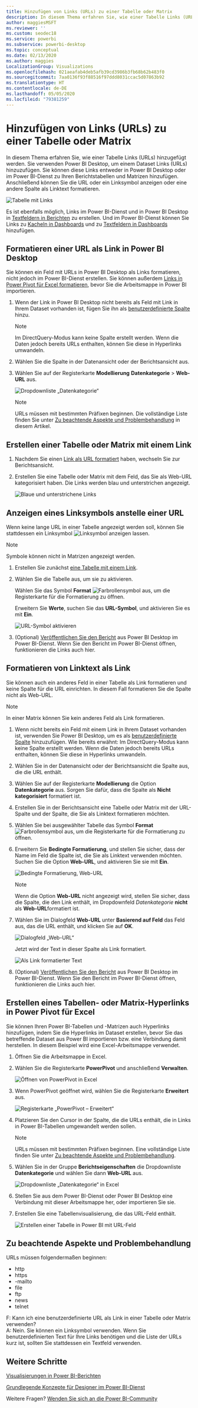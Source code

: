 ```yaml
---
title: Hinzufügen von Links (URLs) zu einer Tabelle oder Matrix
description: In diesem Thema erfahren Sie, wie einer Tabelle Links (URLs) hinzugefügt werden. Sie verwenden Power BI Desktop, um einem Dataset Links (URLs) hinzuzufügen. Dann können Sie diese Links entweder in Power BI Desktop oder im Power BI-Dienst zu Ihren Berichtstabellen und Matrizen hinzufügen.
author: maggiesMSFT
ms.reviewer: ''
ms.custom: seodec18
ms.service: powerbi
ms.subservice: powerbi-desktop
ms.topic: conceptual
ms.date: 02/13/2020
ms.author: maggies
LocalizationGroup: Visualizations
ms.openlocfilehash: 021aeafab4deb5afb39cd3986b3fb68b62b483f0
ms.sourcegitcommit: 7aa0136f93f88516f97ddd8031ccac5d07863b92
ms.translationtype: HT
ms.contentlocale: de-DE
ms.lasthandoff: 05/05/2020
ms.locfileid: "79381259"
---
```

# <a name="add-hyperlinks-urls-to-a-table-or-matrix"></a>Hinzufügen von Links (URLs) zu einer Tabelle oder Matrix
In diesem Thema erfahren Sie, wie einer Tabelle Links (URLs) hinzugefügt werden. Sie verwenden Power BI Desktop, um einem Dataset Links (URLs) hinzuzufügen. Sie können diese Links entweder in Power BI Desktop oder im Power BI-Dienst zu Ihren Berichtstabellen und Matrizen hinzufügen. Anschließend können Sie die URL oder ein Linksymbol anzeigen oder eine andere Spalte als Linktext formatieren.

![Tabelle mit Links](media/power-bi-hyperlinks-in-tables/power-bi-url-link-text.png)

Es ist ebenfalls möglich, Links im Power BI-Dienst und in Power BI Desktop in [Textfeldern in Berichten](service-add-hyperlink-to-text-box.md) zu erstellen. Und im Power BI-Dienst können Sie Links zu [Kacheln in Dashboards](service-dashboard-edit-tile.md) und zu [Textfeldern in Dashboards](service-dashboard-add-widget.md) hinzufügen. 


## <a name="format-a-url-as-a-hyperlink-in-power-bi-desktop"></a>Formatieren einer URL als Link in Power BI Desktop

Sie können ein Feld mit URLs in Power BI Desktop als Links formatieren, nicht jedoch im Power BI-Dienst erstellen. Sie können außerdem [Links in Power Pivot für Excel formatieren](#create-a-table-or-matrix-hyperlink-in-excel-power-pivot), bevor Sie die Arbeitsmappe in Power BI importieren.

1. Wenn der Link in Power BI Desktop nicht bereits als Feld mit Link in Ihrem Dataset vorhanden ist, fügen Sie ihn als [benutzerdefinierte Spalte](desktop-common-query-tasks.md) hinzu.

    > [!NOTE]
    > Im DirectQuery-Modus kann keine Spalte erstellt werden.  Wenn die Daten jedoch bereits URLs enthalten, können Sie diese in Hyperlinks umwandeln.

2. Wählen Sie die Spalte in der Datenansicht oder der Berichtsansicht aus. 

3. Wählen Sie auf der Registerkarte **Modellierung** **Datenkategorie** > **Web-URL** aus.
   
    ![Dropdownliste „Datenkategorie“](media/power-bi-hyperlinks-in-tables/power-bi-format-web-url.png)

    > [!NOTE]
    > URLs müssen mit bestimmten Präfixen beginnen. Die vollständige Liste finden Sie unter [Zu beachtende Aspekte und Problembehandlung](#considerations-and-troubleshooting) in diesem Artikel.

## <a name="create-a-table-or-matrix-with-a-hyperlink"></a>Erstellen einer Tabelle oder Matrix mit einem Link

1. Nachdem Sie einen [Link als URL formatiert](#format-a-url-as-a-hyperlink-in-power-bi-desktop) haben, wechseln Sie zur Berichtsansicht.
2. Erstellen Sie eine Tabelle oder Matrix mit dem Feld, das Sie als Web-URL kategorisiert haben. Die Links werden blau und unterstrichen angezeigt.

    ![Blaue und unterstrichene Links](media/power-bi-hyperlinks-in-tables/power-bi-url-blue-underline.png)


## <a name="display-a-hyperlink-icon-instead-of-a-url"></a>Anzeigen eines Linksymbols anstelle einer URL

Wenn keine lange URL in einer Tabelle angezeigt werden soll, können Sie stattdessen ein Linksymbol ![Linksymbol](media/power-bi-hyperlinks-in-tables/power-bi-hyperlink-icon.png) anzeigen lassen. 

> [!NOTE]
> Symbole können nicht in Matrizen angezeigt werden.
   
1. Erstellen Sie zunächst [eine Tabelle mit einem Link](#create-a-table-or-matrix-with-a-hyperlink).

2. Wählen Sie die Tabelle aus, um sie zu aktivieren.

    Wählen Sie das Symbol **Format** ![Farbrollensymbol](media/power-bi-hyperlinks-in-tables/power-bi-paintroller.png) aus, um die Registerkarte für die Formatierung zu öffnen.

    Erweitern Sie **Werte**, suchen Sie das **URL-Symbol**, und aktivieren Sie es mit **Ein**.

    ![URL-Symbol aktivieren](media/power-bi-hyperlinks-in-tables/power-bi-url-icon-on.png)

1. (Optional) [Veröffentlichen Sie den Bericht](desktop-upload-desktop-files.md) aus Power BI Desktop im Power BI-Dienst. Wenn Sie den Bericht im Power BI-Dienst öffnen, funktionieren die Links auch hier.

## <a name="format-link-text-as-a-hyperlink"></a>Formatieren von Linktext als Link

Sie können auch ein anderes Feld in einer Tabelle als Link formatieren und keine Spalte für die URL einrichten. In diesem Fall formatieren Sie die Spalte nicht als Web-URL.

> [!NOTE]
> In einer Matrix können Sie kein anderes Feld als Link formatieren.

1. Wenn nicht bereits ein Feld mit einem Link in Ihrem Dataset vorhanden ist, verwenden Sie Power BI Desktop, um es als [benutzerdefinierte Spalte](desktop-common-query-tasks.md) hinzuzufügen. Wie bereits erwähnt: Im DirectQuery-Modus kann keine Spalte erstellt werden.  Wenn die Daten jedoch bereits URLs enthalten, können Sie diese in Hyperlinks umwandeln.

2. Wählen Sie in der Datenansicht oder der Berichtsansicht die Spalte aus, die die URL enthält. 

3. Wählen Sie auf der Registerkarte **Modellierung** die Option **Datenkategorie** aus. Sorgen Sie dafür, dass die Spalte als **Nicht kategorisiert** formatiert ist.

2. Erstellen Sie in der Berichtsansicht eine Tabelle oder Matrix mit der URL-Spalte und der Spalte, die Sie als Linktext formatieren möchten.

3. Wählen Sie bei ausgewählter Tabelle das Symbol **Format** ![Farbrollensymbol](media/power-bi-hyperlinks-in-tables/power-bi-paintroller.png) aus, um die Registerkarte für die Formatierung zu öffnen.

4. Erweitern Sie **Bedingte Formatierung**, und stellen Sie sicher, dass der Name im Feld die Spalte ist, die Sie als Linktext verwenden möchten. Suchen Sie die Option **Web-URL**, und aktivieren Sie sie mit **Ein**.

    ![Bedingte Formatierung, Web-URL](media/power-bi-hyperlinks-in-tables/power-bi-format-conditional-web-url.png)

    > [!NOTE]
    > Wenn die Option **Web-URL** nicht angezeigt wird, stellen Sie sicher, dass die Spalte, die den Link enthält, im Dropdownfeld *Datenkategorie* **nicht** als **Web-URL**formatiert ist.

5. Wählen Sie im Dialogfeld **Web-URL** unter **Basierend auf Feld** das Feld aus, das die URL enthält, und klicken Sie auf **OK**.

    ![Dialogfeld „Web-URL“](media/power-bi-hyperlinks-in-tables/power-bi-format-web-url-dialog.png)

    Jetzt wird der Text in dieser Spalte als Link formatiert.

    ![Als Link formatierter Text](media/power-bi-hyperlinks-in-tables/power-bi-url-link-text.png)

1. (Optional) [Veröffentlichen Sie den Bericht](desktop-upload-desktop-files.md) aus Power BI Desktop im Power BI-Dienst. Wenn Sie den Bericht im Power BI-Dienst öffnen, funktionieren die Links auch hier.

## <a name="create-a-table-or-matrix-hyperlink-in-excel-power-pivot"></a>Erstellen eines Tabellen- oder Matrix-Hyperlinks in Power Pivot für Excel

Sie können Ihren Power BI-Tabellen und -Matrizen auch Hyperlinks hinzufügen, indem Sie die Hyperlinks im Dataset erstellen, bevor Sie das betreffende Dataset aus Power BI importieren bzw. eine Verbindung damit herstellen. In diesem Beispiel wird eine Excel-Arbeitsmappe verwendet.

1. Öffnen Sie die Arbeitsmappe in Excel.
2. Wählen Sie die Registerkarte **PowerPivot** und anschließend **Verwalten**.
   
   ![Öffnen von PowerPivot in Excel](media/power-bi-hyperlinks-in-tables/createhyperlinkinpowerpivot2.png)
1. Wenn PowerPivot geöffnet wird, wählen Sie die Registerkarte **Erweitert** aus.
   
   ![Registerkarte „PowerPivot – Erweitert“](media/power-bi-hyperlinks-in-tables/createhyperlinkinpowerpivot3.png)
4. Platzieren Sie den Cursor in der Spalte, die die URLs enthält, die in Links in Power BI-Tabellen umgewandelt werden sollen.
   
   > [!NOTE]
   > URLs müssen mit bestimmten Präfixen beginnen. Eine vollständige Liste finden Sie unter [Zu beachtende Aspekte und Problembehandlung](#considerations-and-troubleshooting).
   > 
   
5. Wählen Sie in der Gruppe **Berichtseigenschaften** die Dropdownliste **Datenkategorie** und wählen Sie dann **Web-URL** aus. 
   
   ![Dropdownliste „Datenkategorie“ in Excel](media/power-bi-hyperlinks-in-tables/createhyperlinksnew.png)

6. Stellen Sie aus dem Power BI-Dienst oder Power BI Desktop eine Verbindung mit dieser Arbeitsmappe her, oder importieren Sie sie.
7. Erstellen Sie eine Tabellenvisualisierung, die das URL-Feld enthält.
   
   ![Erstellen einer Tabelle in Power BI mit URL-Feld](media/power-bi-hyperlinks-in-tables/hyperlinksintables.gif)

## <a name="considerations-and-troubleshooting"></a>Zu beachtende Aspekte und Problembehandlung

URLs müssen folgendermaßen beginnen:
- http
- https
- -mailto
- file
- ftp
- news
- telnet

F: Kann ich eine benutzerdefinierte URL als Link in einer Tabelle oder Matrix verwenden?    
A: Nein. Sie können ein Linksymbol verwenden. Wenn Sie benutzerdefinierten Text für Ihre Links benötigen und die Liste der URLs kurz ist, sollten Sie stattdessen ein Textfeld verwenden.


## <a name="next-steps"></a>Weitere Schritte
[Visualisierungen in Power BI-Berichten](visuals/power-bi-report-visualizations.md)

[Grundlegende Konzepte für Designer im Power BI-Dienst](service-basic-concepts.md)

Weitere Fragen? [Wenden Sie sich an die Power BI-Community](https://community.powerbi.com/)

